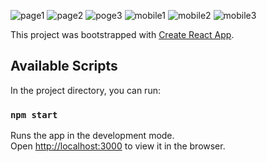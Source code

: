 ![page1](https://user-images.githubusercontent.com/56222665/114194989-535d7800-9950-11eb-82ac-66849f6709da.PNG)
![page2](https://user-images.githubusercontent.com/56222665/114195027-6112fd80-9950-11eb-9fba-fa26db9cfc23.PNG)
![poge3](https://user-images.githubusercontent.com/56222665/114195032-62dcc100-9950-11eb-927e-c62ec262882e.PNG)
![mobile1](https://user-images.githubusercontent.com/56222665/114195033-63755780-9950-11eb-8a93-04e6aac2c4af.PNG)
![mobile2](https://user-images.githubusercontent.com/56222665/114195039-64a68480-9950-11eb-8665-15594871f2aa.PNG)
![mobile3](https://user-images.githubusercontent.com/56222665/114195040-653f1b00-9950-11eb-9cb3-e571134af2a1.PNG)


This project was bootstrapped with [Create React App](https://github.com/facebook/create-react-app).

## Available Scripts

In the project directory, you can run:

### `npm start`

Runs the app in the development mode.\
Open [http://localhost:3000](http://localhost:3000) to view it in the browser.



